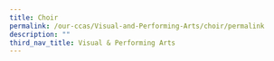 ```yaml
---
title: Choir
permalink: /our-ccas/Visual-and-Performing-Arts/choir/permalink
description: ""
third_nav_title: Visual & Performing Arts
---
```

